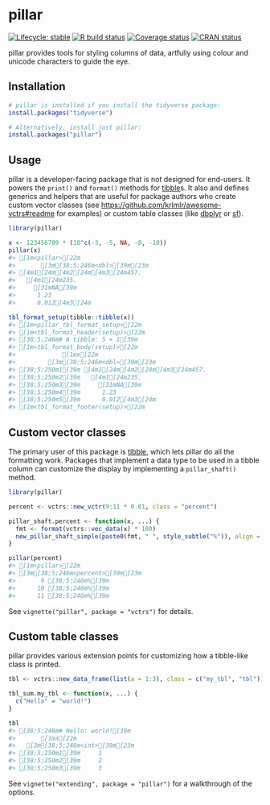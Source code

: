 
<!-- README.md and index.md are generated from README.Rmd. Please edit that file. -->




# pillar

<!-- badges: start -->
[![Lifecycle: stable](https://img.shields.io/badge/lifecycle-stable-brightgreen.svg)](https://lifecycle.r-lib.org/articles/stages.html#stable)
[![R build status](https://github.com/r-lib/pillar/workflows/R-CMD-check/badge.svg)](https://github.com/r-lib/pillar/actions)
[![Coverage status](https://codecov.io/gh/r-lib/pillar/branch/main/graph/badge.svg)](https://app.codecov.io/gh/r-lib/pillar)
[![CRAN status](https://www.r-pkg.org/badges/version/pillar)](https://cran.r-project.org/package=pillar)
<!-- badges: end -->


pillar provides tools for styling columns of data, artfully using colour and unicode characters to guide the eye.


## Installation


``` r
# pillar is installed if you install the tidyverse package:
install.packages("tidyverse")

# Alternatively, install just pillar:
install.packages("pillar")
```


## Usage

pillar is a developer-facing package that is not designed for end-users.
It powers the `print()` and `format()` methods for [tibble](https://tibble.tidyverse.org/)s.
It also and defines generics and helpers that are useful for package authors who create custom vector classes (see https://github.com/krlmlr/awesome-vctrs#readme for examples) or custom table classes (like [dbplyr](https://dbplyr.tidyverse.org/) or [sf](https://r-spatial.github.io/sf/)).


``` r
library(pillar)

x <- 123456789 * (10^c(-3, -5, NA, -8, -10))
pillar(x)
#> [1m<pillar>[22m
#>       [3m[38;5;246m<dbl>[39m[23m
#> [4m1[24m[4m2[24m[4m3[24m457.    
#>   [4m1[24m235.    
#>     [31mNA[39m     
#>      1.23  
#>      0.012[4m3[24m

tbl_format_setup(tibble::tibble(x))
#> [1m<pillar_tbl_format_setup>[22m
#> [1m<tbl_format_header(setup)>[22m
#> [38;5;246m# A tibble: 5 × 1[39m
#> [1m<tbl_format_body(setup)>[22m
#>             [1mx[22m
#>         [3m[38;5;246m<dbl>[39m[23m
#> [38;5;250m1[39m [4m1[24m[4m2[24m[4m3[24m457.    
#> [38;5;250m2[39m   [4m1[24m235.    
#> [38;5;250m3[39m     [31mNA[39m     
#> [38;5;250m4[39m      1.23  
#> [38;5;250m5[39m      0.012[4m3[24m
#> [1m<tbl_format_footer(setup)>[22m
```

## Custom vector classes

The primary user of this package is [tibble](https://github.com/tidyverse/tibble), which lets pillar do all the formatting work.
Packages that implement a data type to be used in a tibble column can customize the display by implementing a `pillar_shaft()` method.


``` r
library(pillar)

percent <- vctrs::new_vctr(9:11 * 0.01, class = "percent")

pillar_shaft.percent <- function(x, ...) {
  fmt <- format(vctrs::vec_data(x) * 100)
  new_pillar_shaft_simple(paste0(fmt, " ", style_subtle("%")), align = "right")
}

pillar(percent)
#> [1m<pillar>[22m
#> [3m[38;5;246m<percent>[39m[23m
#>       9 [38;5;246m%[39m
#>      10 [38;5;246m%[39m
#>      11 [38;5;246m%[39m
```

See `vignette("pillar", package = "vctrs")` for details.


## Custom table classes

pillar provides various extension points for customizing how a tibble-like class is printed.


``` r
tbl <- vctrs::new_data_frame(list(a = 1:3), class = c("my_tbl", "tbl"))

tbl_sum.my_tbl <- function(x, ...) {
  c("Hello" = "world!")
}

tbl
#> [38;5;246m# Hello: world![39m
#>       [1ma[22m
#>   [3m[38;5;246m<int>[39m[23m
#> [38;5;250m1[39m     1
#> [38;5;250m2[39m     2
#> [38;5;250m3[39m     3
```

See `vignette("extending", package = "pillar")` for a walkthrough of the options.


